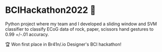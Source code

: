 # BCIHackathon2022 🧠

Python project where my team and I developed a sliding window and SVM classifier to classify ECoG data of rock, paper, scissors hand gestures to 0.99 +/-.01 accuracy. 

🏆 Won first place in Br41n/.io Designer's BCI hackathon! 
